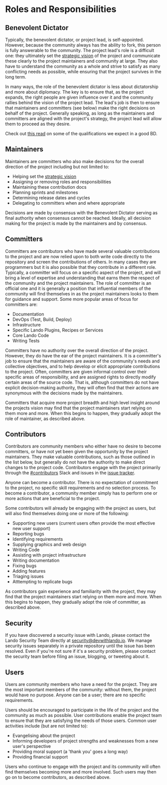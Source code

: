 Roles and Responsibilities
==========================

Benevolent Dictator
-------------------

Typically, the benevolent dictator, or project lead, is self-appointed. However, because the community always has the ability to fork, this person is fully answerable to the community. The project lead's role is a difficult one: they ultimately set the [strategic vision](./vision.md) of the project and communicate these clearly to the project maintainers and community at large. They also have to understand the community as a whole and strive to satisfy as many conflicting needs as possible, while ensuring that the project survives in the long term.

In many ways, the role of the benevolent dictator is less about dictatorship and more about diplomacy. The key is to ensure that, as the project expands, the right people are given influence over it and the community rallies behind the vision of the project lead. The lead's job is then to ensure that maintainers and committers (see below) make the right decisions on behalf of the project. Generally speaking, as long as the maintainers and committers are aligned with the project's strategy, the project lead will allow them to proceed as they desire.

Check out [this read](https://producingoss.com/html-chunk/benevolent-dictator.html) on some of the qualifications we expect in a good BD.

Maintainers
-----------

Maintainers are committers who also make decisions for the overall direction of the project including but not limited to:

  * Helping set the [strategic vision](./vision.md)
  * Assigning or removing roles and responsibilities
  * Maintaining these contribution docs
  * Planning sprints and milestones
  * Determining release dates and cycles
  * Delegating to committers when and where appropriate

Decisions are made by consensus with the Benevolent Dictator serving as final authority when consensus cannot be reached. Ideally, all decision making for the project is made by the maintainers and by consensus.

Committers
----------

Committers are contributors who have made several valuable contributions to the project and are now relied upon to both write code directly to the repository and screen the contributions of others. In many cases they are programmers but it is also possible that they contribute in a different role. Typically, a committer will focus on a specific aspect of the project, and will bring a level of expertise and understanding that earns them the respect of the community and the project maintainers. The role of committer is an official one and it is generally a position that influential members of the community will find themselves in as the project maintainers looks to them for guidance and support. Some more popular areas of focus for committers are:

  * Documentation
  * DevOps (Test, Build, Deploy)
  * Infrastructure
  * Specific Lando Plugins, Recipes or Services
  * Core Lando Code
  * Writing Tests

Committers have no authority over the overall direction of the project. However, they do have the ear of the project maintainers. It is a committer's job to ensure that the maintainers are aware of the community's needs and collective objectives, and to help develop or elicit appropriate contributions to the project. Often, committers are given informal control over their specific areas of responsibility, and are assigned rights to directly modify certain areas of the source code. That is, although committers do not have explicit decision-making authority, they will often find that their actions are synonymous with the decisions made by the maintainers.

Committers that acquire more project breadth and high level insight around the projects vision may find that the project maintainers start relying on them more and more. When this begins to happen, they gradually adopt the role of maintainer, as described above.

Contributors
------------

Contributors are community members who either have no desire to become committers, or have not yet been given the opportunity by the project maintainers. They make valuable contributions, such as those outlined in the list below, but generally do not have the authority to make direct changes to the project code. Contributors engage with the project primarily through the [#contributors](https://launchpass.com/devwithlando) Slack and issues in the [issue tracker](https://github.com/lando/lando/issues).

Anyone can become a contributor. There is no expectation of commitment to the project, no specific skill requirements and no selection process. To become a contributor, a community member simply has to perform one or more actions that are beneficial to the project.

Some contributors will already be engaging with the project as users, but will also find themselves doing one or more of the following:

  * Supporting new users (current users often provide the most effective new user support)
  * Reporting bugs
  * Identifying requirements
  * Supplying graphics and web design
  * Writing Code
  * Assisting with project infrastructure
  * Writing documentation
  * Fixing bugs
  * Adding features
  * Triaging issues
  * Atttempting to replicate bugs

As contributors gain experience and familiarity with the project, they may find that the project maintainers start relying on them more and more. When this begins to happen, they gradually adopt the role of committer, as described above.

Security
--------

If you have discovered a security issue with Lando, please contact the Lando Security Team directly at [security@devwithlando.io](mailto:security@devwithlando.io). We manage security issues separately in a private repository until the issue has been resolved. Even if you're not sure if it's a security problem, please contact the security team before filing an issue, blogging, or tweeting about it.

Users
-----

Users are community members who have a need for the project. They are the most important members of the community: without them, the project would have no purpose. Anyone can be a user; there are no specific requirements.

Users should be encouraged to participate in the life of the project and the community as much as possible. User contributions enable the project team to ensure that they are satisfying the needs of those users. Common user activities include (but are not limited to):

  * Evangelising about the project
  * Informing developers of project strengths and weaknesses from a new user's perspective
  * Providing moral support (a 'thank you' goes a long way)
  * Providing financial support

Users who continue to engage with the project and its community will often find themselves becoming more and more involved. Such users may then go on to become contributors, as described above.

